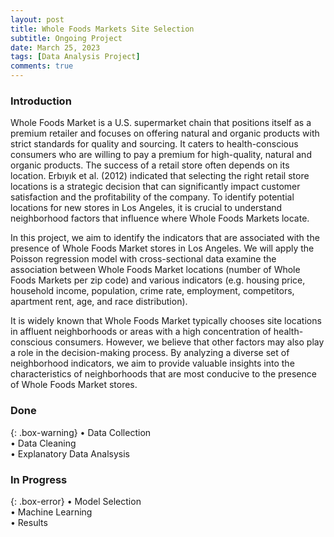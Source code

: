 ```yaml
---
layout: post
title: Whole Foods Markets Site Selection
subtitle: Ongoing Project
date: March 25, 2023
tags: [Data Analysis Project]
comments: true
---
```

    
### Introduction
Whole Foods Market is a U.S. supermarket chain that positions itself as a premium retailer and focuses on offering natural and organic products with strict standards for quality and sourcing. It caters to health-conscious consumers who are willing to pay a premium for high-quality, natural and organic products. The success of a retail store often depends on its location. Erbıyık et al. (2012) indicated that selecting the right retail store locations is a strategic decision that can significantly impact customer satisfaction and the profitability of the company. To identify potential locations for new stores in Los Angeles, it is crucial to understand neighborhood factors that influence where Whole Foods Markets locate.  
  
In this project, we aim to identify the indicators that are associated with the presence of Whole Foods Market stores in Los Angeles. We will apply the Poisson regression model with cross-sectional data examine the association between Whole Foods Market locations (number of Whole Foods Markets per zip code) and various indicators (e.g. housing price, household income, population, crime rate, employment, competitors, apartment rent, age, and race distribution).  
  
It is widely known that Whole Foods Market typically chooses site locations in affluent neighborhoods or areas with a high concentration of health-conscious consumers. However, we believe that other factors may also play a role in the decision-making process. By analyzing a diverse set of neighborhood indicators, we aim to provide valuable insights into the characteristics of neighborhoods that are most conducive to the presence of Whole Foods Market stores.  
  
   
### Done   
  
{: .box-warning}
• Data Collection
<br>
• Data Cleaning
<br>
• Explanatory Data Analsysis
    
   
 
### In Progress

{: .box-error}
• Model Selection
<br>
• Machine Learning
<br>
• Results
 
 

